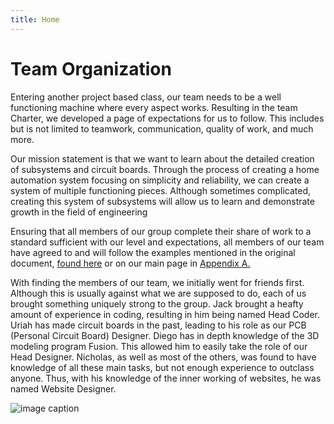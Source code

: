```yaml
---
title: Home 
---
```

 
# Team Organization

  Entering another project based class, our team needs to be a well functioning machine where every aspect works. Resulting in the team Charter, we developed a page of expectations for us to follow. This includes but is not limited to teamwork, communication, quality of work, and much more. 

  Our mission statement is that we want to learn about the detailed creation of subsystems and circuit boards. Through the process of creating a home automation system focusing on simplicity and reliability, we can create a system of multiple functioning pieces. Although sometimes complicated, creating this system of subsystems will allow us to learn and demonstrate growth in the field of engineering
  
  Ensuring that all members of our group complete their share of work to a standard sufficient with our level and expectations, all members of our team have agreed to and will follow the examples mentioned in the original document, [found here](/01-team-organization.pdf) or on our main page in [Appendix A.](https://egr314-team-305.github.io/Team305.github.io/#appendix) 

  With finding the members of our team, we initially went for friends first. Although this is usually against what we are supposed to do, each of us brought something uniquely strong to the group. Jack brought a heafty amount of experience in coding, resulting in him being named Head Coder. Uriah has made circuit boards in the past, leading to his role as our PCB (Personal Circuit Board) Designer. Diego has in depth knowledge of the 3D modeling program Fusion. This allowed him to easily take the role of our Head Designer. Nicholas, as well as most of the others, was found to have knowledge of all these main tasks, but not enough experience to outclass anyone. Thus, with his knowledge of the inner working of websites, he was named Website Designer.
  
 ![image caption](https://github.com/EGR314-Team-305/Team305.github.io/blob/main/media/Member%20Roles%20Image.png?raw=true)
